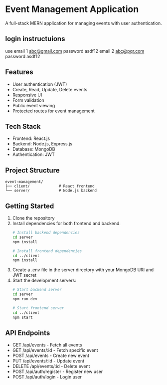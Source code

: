 # Event Management Application

A full-stack MERN application for managing events with user authentication.




## login instructuions
use email 1   abc@gmail.com 
    password  asdf12
    email 2  abc@pqr.com
    password asdf12


## Features

- User authentication (JWT)
- Create, Read, Update, Delete events
- Responsive UI
- Form validation
- Public event viewing
- Protected routes for event management

## Tech Stack

- Frontend: React.js
- Backend: Node.js, Express.js
- Database: MongoDB
- Authentication: JWT

## Project Structure

```
event-management/
├── client/             # React frontend
└── server/             # Node.js backend
```

## Getting Started

1. Clone the repository
2. Install dependencies for both frontend and backend:
   ```bash
   # Install backend dependencies
   cd server
   npm install

   # Install frontend dependencies
   cd ../client
   npm install
   ```
3. Create a .env file in the server directory with your MongoDB URI and JWT secret
4. Start the development servers:
   ```bash
   # Start backend server
   cd server
   npm run dev

   # Start frontend server
   cd ../client
   npm start
   ```

## API Endpoints

- GET /api/events - Fetch all events
- GET /api/events/:id - Fetch specific event
- POST /api/events - Create new event
- PUT /api/events/:id - Update event
- DELETE /api/events/:id - Delete event
- POST /api/auth/register - Register new user
- POST /api/auth/login - Login user
